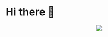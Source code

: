 # Hi there 👋
<div align="center"> <img src="https://github-readme-activity-graph.cyclic.app/graph?username=Stars-harbor" /> </div>
